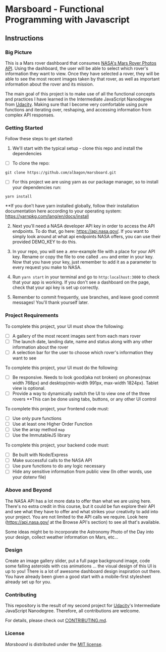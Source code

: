 # Marsboard - Functional Programming with Javascript

## Instructions

### Big Picture

This is a Mars rover dashboard that consumes [NASA's Mars Rover Photos API](https://api.nasa.gov/). Using the dashboard, the user will be able to select which rover's information they want to view. Once they have selected a rover, they will be able to see the most recent images taken by that rover, as well as important information about the rover and its mission.

The main goal of this project is to make use of all the functional concepts and practices I have learned in the Intermediate JavaScript Nanodegree from [Udacity](https://www.udacity.com/). Making sure that I become very comfortable using pure functions and iterating over, reshaping, and accessing information from complex API responses.

### Getting Started

Follow these steps to get started:

1. We'll start with the typical setup - clone this repo and install the dependencies

 - [ ] To clone the repo:

```git clone https://github.com/albagon/marsboard.git```

 - [ ] For this project we are using yarn as our package manager, so to install your dependencies run:

```yarn install```

**If you don’t have yarn installed globally, follow their installation documentation here according to your operating system: https://yarnpkg.com/lang/en/docs/install

2. Next you'll need a NASA developer API key in order to access the API endpoints. To do that, go here: https://api.nasa.gov/. If you want to simply look around at what api endpoints NASA offers, you can use their provided DEMO_KEY to do this.

3. In your repo, you will see a .env-example file with a place for your API key. Rename or copy the file to one called `.env` and enter in your key. Now that you have your key, just remember to add it as a parameter to every request you make to NASA.

5. Run `yarn start` in your terminal and go to `http:localhost:3000` to check that your app is working. If you don't see a dashboard on the page, check that your api key is set up correctly.

6. Remember to commit frequently, use branches, and leave good commit messages! You'll thank yourself later.

### Project Requirements

To complete this project, your UI must show the following:

- [ ] A gallery of the most recent images sent from each mars rover
- [ ] The launch date, landing date, name and status along with any other information about the rover
- [ ] A selection bar for the user to choose which rover's information they want to see

To complete this project, your UI must do the following:

- [ ] Be responsive. Needs to look good(aka not broken) on phones(max width 768px) and desktop(min-width 991px, max-width 1824px). Tablet view is optional.
- [ ] Provide a way to dynamically switch the UI to view one of the three rovers
**This can be done using tabs, buttons, or any other UI control

To complete this project, your frontend code must:

- [ ] Use only pure functions
- [ ] Use at least one Higher Order Function
- [ ] Use the array method `map`
- [ ] Use the ImmutableJS library

To complete this project, your backend code must:

- [ ] Be built with Node/Express
- [ ] Make successful calls to the NASA API
- [ ] Use pure functions to do any logic necessary
- [ ] Hide any sensitive information from public view (In other words, use your dotenv file)

### Above and Beyond

The NASA API has a lot more data to offer than what we are using here. There's no extra credit in this course, but it could be fun explore their API and see what they have to offer and what strikes your creativity to add into your project. You are not limited to the API calls we require. Look here (https://api.nasa.gov/ at the Browse API's section) to see all that's available.

Some ideas might be to incorporate the Astronomy Photo of the Day into your design, collect weather information on Mars, etc...

### Design

Create an image gallery slider, put a full page background image, code some falling asteroids with css animations ... the visual design of this UI is up to you! There is a lot of awesome dashboard design inspiration out there. You have already been given a good start with a mobile-first stylesheet already set up for you.

### Contributing

This repository is the result of my second project for [Udacity](https://www.udacity.com/)'s Intermediate JavaScript Nanodegree. Therefore, all contributions are welcome.

For details, please check out [CONTRIBUTING.md](CONTRIBUTING.md).


### License

_Marsboard_ is distributed under the [MIT license](LICENSE.md).
